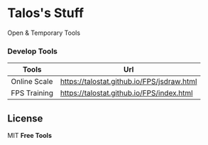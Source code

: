 # Talos's Stuff

Open & Temporary Tools

### Develop Tools

| Tools | Url |
| ------ | ------ |
| Online Scale | https://talostat.github.io/FPS/jsdraw.html |
| FPS Training | https://talostat.github.io/FPS/index.html |

## License
MIT
**Free Tools**